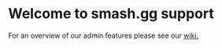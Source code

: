 # Welcome to smash.gg support
For an overview of our admin features please see our [wiki.](https://github.com/smashgg/support/wiki/smash.gg-Wiki
)


